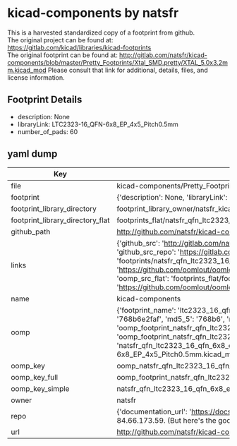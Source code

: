 # kicad-components by natsfr  
This is a harvested standardized copy of a footprint from github.  
The original project can be found at:  
https://gitlab.com/kicad/libraries/kicad-footprints  
The original footprint can be found at:
http://gitlab.com/natsfr/kicad-components/blob/master/Pretty_Footprints/Xtal_SMD.pretty/XTAL_5.0x3.2mm.kicad_mod
Please consult that link for additional, details, files, and license information.  
## Footprint Details
* description: None  
* libraryLink: LTC2323-16_QFN-6x8_EP_4x5_Pitch0.5mm  
* number_of_pads: 60  
## yaml dump  
| Key | Value |  
| --- | --- |  
| file | kicad-components/Pretty_Footprints/QFN.pretty/LTC2323-16_QFN-6x8_EP_4x5_Pitch0.5mm.kicad_mod |  
| footprint | {'description': None, 'libraryLink': 'LTC2323-16_QFN-6x8_EP_4x5_Pitch0.5mm', 'number_of_pads': 60} |  
| footprint_library_directory | footprint_library_owner/natsfr_kicad-components |  
| footprint_library_directory_flat | footprints_flat/natsfr_qfn_ltc2323_16_qfn_6x8_ep_4x5_pitch0_5mm/working |  
| github_path | http://github.com/natsfr/kicad-components/blob/master/Pretty_Footprints/QFN.pretty/LTC2323-16_QFN-6x8_EP_4x5_Pitch0.5mm.kicad_mod |  
| links | {'github_src': 'http://gitlab.com/natsfr/kicad-components/blob/master/Pretty_Footprints/Xtal_SMD.pretty/XTAL_5.0x3.2mm.kicad_mod', 'github_src_repo': 'https://gitlab.com/kicad/libraries/kicad-footprints', 'oomp_bot': 'footprints/natsfr_qfn_ltc2323_16_qfn_6x8_ep_4x5_pitch0_5mm/working', 'oomp_bot_github': 'https://github.com/oomlout/oomlout_oomp_footprint_bot/tree/main/footprints/natsfr_qfn_ltc2323_16_qfn_6x8_ep_4x5_pitch0_5mm/working', 'oomp_src_flat': 'footprints_flat/footprints_flat/natsfr_qfn_ltc2323_16_qfn_6x8_ep_4x5_pitch0_5mm/working', 'oomp_src_flat_github': 'https://github.com/oomlout/oomlout_oomp_footprint_src/tree/main/footprints_flat/natsfr_qfn_ltc2323_16_qfn_6x8_ep_4x5_pitch0_5mm/working'} |  
| name | kicad-components |  
| oomp | {'footprint_name': 'ltc2323_16_qfn_6x8_ep_4x5_pitch0_5mm', 'library_name': 'qfn', 'md5': '768b6e2faf34bb514d4a927240d18147', 'md5_10': '768b6e2faf', 'md5_5': '768b6', 'md5_6': '768b6e', 'oomp_key': 'oomp_natsfr_qfn_ltc2323_16_qfn_6x8_ep_4x5_pitch0_5mm', 'oomp_key_extra': 'oomp_footprint_natsfr_qfn_ltc2323_16_qfn_6x8_ep_4x5_pitch0_5mm', 'oomp_key_full': 'oomp_footprint_natsfr_qfn_ltc2323_16_qfn_6x8_ep_4x5_pitch0_5mm_768b6e', 'oomp_key_simple': 'natsfr_qfn_ltc2323_16_qfn_6x8_ep_4x5_pitch0_5mm', 'original_filename': 'kicad-components/Pretty_Footprints/QFN.pretty/LTC2323-16_QFN-6x8_EP_4x5_Pitch0.5mm.kicad_mod', 'owner_name': 'natsfr'} |  
| oomp_key | oomp_natsfr_qfn_ltc2323_16_qfn_6x8_ep_4x5_pitch0_5mm |  
| oomp_key_full | oomp_footprint_natsfr_qfn_ltc2323_16_qfn_6x8_ep_4x5_pitch0_5mm |  
| oomp_key_simple | natsfr_qfn_ltc2323_16_qfn_6x8_ep_4x5_pitch0_5mm |  
| owner | natsfr |  
| repo | {'documentation_url': 'https://docs.github.com/rest/overview/resources-in-the-rest-api#rate-limiting', 'message': "API rate limit exceeded for 84.66.173.59. (But here's the good news: Authenticated requests get a higher rate limit. Check out the documentation for more details.)"} |  
| url | http://github.com/natsfr/kicad-components |  

